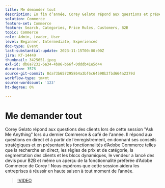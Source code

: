 ```yaml
---
title: Me demander tout
description: En fin d’année, Corey Gelato répond aux questions et présente les fonctionnalités d’Adobe Commerce telles que la recherche en direct, les règles de catégorie, la segmentation des clients et les guillemets B2B afin d’aider les entreprises à exceller en période de pointe.
solution: Commerce
feature-set: Commerce
feature: Search, Categories, Price Rules, Customers, B2B
topic: Commerce
role: Admin, Leader, User
level: Beginner, Intermediate, Experienced
doc-type: Event
last-substantial-update: 2023-11-15T00:00:00Z
jira: KT-14449
thumbnail: 3425651.jpeg
exl-id: db6a7232-6a34-4b86-b66f-0dddb41e5d44
duration: 3576
source-git-commit: 8da73b657295864a3bf6c64598b2fbd664a2379d
workflow-type: tm+mt
source-wordcount: '123'
ht-degree: 0%

---
```


# Me demander tout

Corey Gelato répond aux questions des clients lors de cette session &quot;Ask Me Anything&quot; lors du dernier Commerce &amp; café de l&#39;année. Il répond aux questions en direct et à partir de l’enregistrement, en donnant ses conseils stratégiques et en présentant les fonctionnalités d’Adobe Commerce telles que la recherche en direct, les règles de prix et de catégorie, la segmentation des clients et les blocs dynamiques, le vendeur a lancé des devis pour B2B et même un aperçu de la fonctionnalité préférée d’Adobe Commerce de Corey ! Nous espérons que cette session aidera les entreprises à réussir en haute saison à tout moment de l’année.

>[!VIDEO](https://video.tv.adobe.com/v/3425651/?learn=on)

